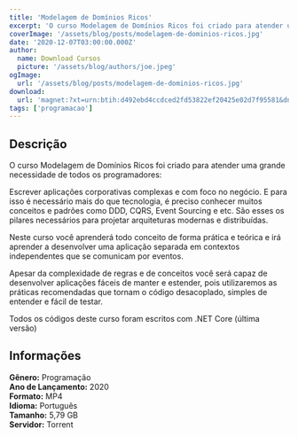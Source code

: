 ```yaml
---
title: 'Modelagem de Domínios Ricos'
excerpt: 'O curso Modelagem de Domínios Ricos foi criado para atender uma grande necessidade de todos os programadores:  Escrever aplicações corporativas complexas e com foco no negócio. E para isso é necessário mais do que tecnologia, é preciso conhecer muitos conceitos e padrões como DDD, CQRS, Even'
coverImage: '/assets/blog/posts/modelagem-de-dominios-ricos.jpg'
date: '2020-12-07T03:00:00.000Z'
author:
  name: Download Cursos
  picture: '/assets/blog/authors/joe.jpeg'
ogImage:
  url: '/assets/blog/posts/modelagem-de-dominios-ricos.jpg'
download:
  url: 'magnet:?xt=urn:btih:d492ebd4ccdced2fd53822ef20425e02d7f95581&dn=Modelagem%20de%20Dom%c3%adnios%20Ricos%20-%20Eduardo%20Pires&tr=udp%3a%2f%2ftracker.openbittorrent.com%3a1337%2fannounce&tr=udp%3a%2f%2ftracker.opentrackr.org%3a1337%2fannounce'
tags: ['programacao']
---
```

<h2>Descrição</h2>
<p>O curso Modelagem de Domínios Ricos foi criado para atender uma grande necessidade de todos os programadores:</p><p>Escrever aplicações corporativas complexas e com foco no negócio. E para isso é necessário mais do que tecnologia, é preciso conhecer muitos conceitos e padrões como DDD, CQRS, Event Sourcing e etc. São esses os pilares necessários para projetar arquiteturas modernas e distribuídas.</p><p>Neste curso você aprenderá todo conceito de forma prática e teórica e irá aprender a desenvolver uma aplicação separada em contextos independentes que se comunicam por eventos.</p><p>Apesar da complexidade de regras e de conceitos você será capaz de desenvolver aplicações fáceis de manter e estender, pois utilizaremos as práticas recomendadas que tornam o código desacoplado, simples de entender e fácil de testar.</p><p>Todos os códigos deste curso foram escritos com .NET Core (última versão)</p><h2>Informações</h2><p><strong>Gênero:</strong> Programação<br/> <strong>Ano de Lançamento:</strong> 2020<br/> <strong>Formato:</strong> MP4<br/> <strong>Idioma:</strong> Português<br/> <strong>Tamanho:</strong> 5,79 GB<br/> <strong>Servidor:</strong> Torrent</p>